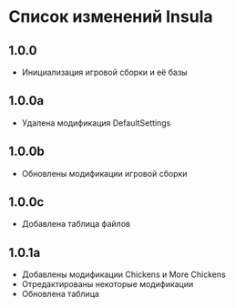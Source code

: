 # Список изменений Insula

## 1.0.0

* Инициализация игровой сборки и её базы 

## 1.0.0a

* Удалена модификация DefaultSettings

## 1.0.0b

* Обновлены модификации игровой сборки

## 1.0.0c

* Добавлена таблица файлов

## 1.0.1a

* Добавлены модификации Chickens и More Chickens
* Отредактированы некоторые модификации
* Обновлена таблица